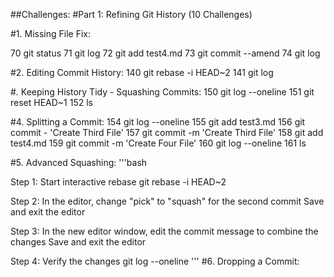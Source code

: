 ##Challenges:
#Part 1: Refining Git History (10 Challenges)

#1. Missing File Fix: 

   70  git status
   71  git log
   72  git add test4.md
   73  git commit --amend
   74  git log

#2. Editing Commit History:
  140  git rebase -i HEAD~2
  141  git log

#. Keeping History Tidy - Squashing Commits:
  150  git log --oneline
  151  git reset HEAD~1
  152  ls

#4. Splitting a Commit:
  154  git log --oneline
  155  git add test3.md
  156  git commit - 'Create Third File'
  157  git commit -m 'Create Third File'
  158  git add test4.md
  159  git commit -m 'Create Four File'
  160  git log --oneline
  161  ls

#5. Advanced Squashing:
'''bash

 Step 1: Start interactive rebase
git rebase -i HEAD~2

 Step 2: In the editor, change "pick" to "squash" for the second commit
 Save and exit the editor

 Step 3: In the new editor window, edit the commit message to combine the changes
 Save and exit the editor

 Step 4: Verify the changes
git log --oneline
'''
#6. Dropping a Commit:

